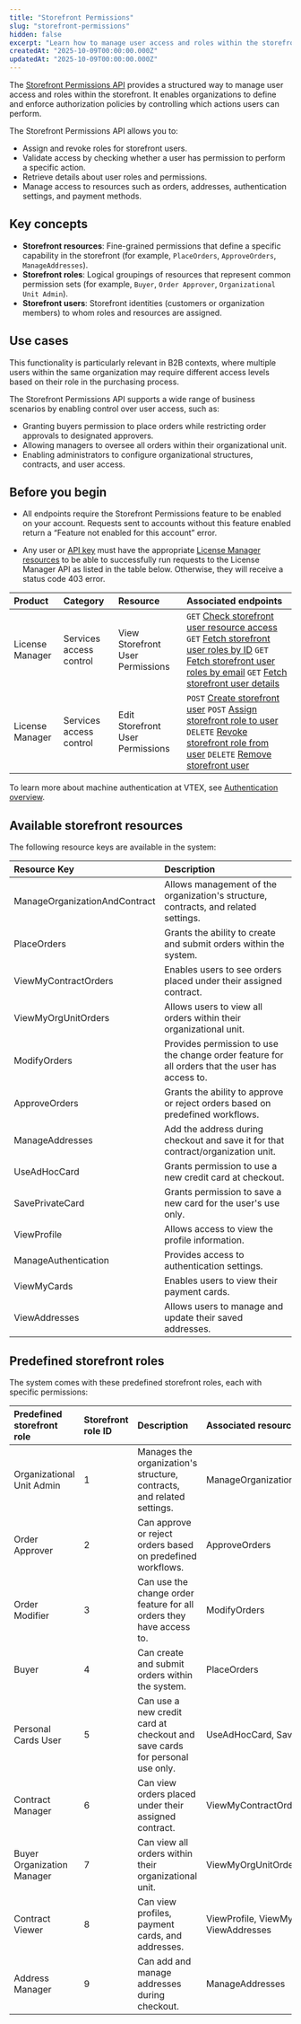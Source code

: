 ```yaml
---
title: "Storefront Permissions"
slug: "storefront-permissions"
hidden: false
excerpt: "Learn how to manage user access and roles within the storefront using the Storefront Permissions API for B2B scenarios."
createdAt: "2025-10-09T00:00:00.000Z"
updatedAt: "2025-10-09T00:00:00.000Z"
---
```


The [Storefront Permissions API](https://developers.vtex.com/docs/api-reference/storefront-permissions-api#overview) provides a structured way to manage user access and roles within the storefront. It enables organizations to define and enforce authorization policies by controlling which actions users can perform.

The Storefront Permissions API allows you to:

* Assign and revoke roles for storefront users.
* Validate access by checking whether a user has permission to perform a specific action.
* Retrieve details about user roles and permissions.
* Manage access to resources such as orders, addresses, authentication settings, and payment methods.

## Key concepts

* **Storefront resources**: Fine-grained permissions that define a specific capability in the storefront (for example, `PlaceOrders`, `ApproveOrders`, `ManageAddresses`).
* **Storefront roles**: Logical groupings of resources that represent common permission sets (for example, `Buyer`, `Order Approver`, `Organizational Unit Admin`).
* **Storefront users**: Storefront identities (customers or organization members) to whom roles and resources are assigned.

## Use cases

This functionality is particularly relevant in B2B contexts, where multiple users within the same organization may require different access levels based on their role in the purchasing process.

The Storefront Permissions API supports a wide range of business scenarios by enabling control over user access, such as:

* Granting buyers permission to place orders while restricting order approvals to designated approvers.
* Allowing managers to oversee all orders within their organizational unit.
* Enabling administrators to configure organizational structures, contracts, and user access.

## Before you begin

* All endpoints require the Storefront Permissions feature to be enabled on your account. Requests sent to accounts without this feature enabled return a “Feature not enabled for this account” error.

* Any user or [API key](https://developers.vtex.com/docs/guides/authentication-overview#api-keys) must have the appropriate [License Manager resources](https://help.vtex.com/en/tutorial/license-manager-resources--3q6ztrC8YynQf6rdc6euk3) to be able to successfully run requests to the License Manager API as listed in the table below. Otherwise, they will receive a status code 403 error.

| Product | Category | Resource | Associated endpoints |
| :---- | :---- | :---- | :---- |
| License Manager | Services access control | View Storefront User Permissions | `GET` [Check storefront user resource access](https://developers.vtex.com/docs/api-reference/storefront-permissions-api#get-/api/license-manager/storefront/users/-userId-/resources/-resourceKey-/granted) `GET` [Fetch storefront user roles by ID](https://developers.vtex.com/docs/api-reference/storefront-permissions-api#get-/api/license-manager/storefront/users/-userId-/roles) `GET` [Fetch storefront user roles by email](https://developers.vtex.com/docs/api-reference/storefront-permissions-api#get-/api/license-manager/storefront/users/-email-/roles) `GET` [Fetch storefront user details](https://developers.vtex.com/docs/api-reference/storefront-permissions-api#get-/api/license-manager/storefront/users/-userId-) |
| License Manager | Services access control | Edit Storefront User Permissions | `POST` [Create storefront user](https://developers.vtex.com/docs/api-reference/storefront-permissions-api#post-/api/license-manager/storefront/users/) `POST` [Assign storefront role to user](https://developers.vtex.com/docs/api-reference/storefront-permissions-api#post-/api/license-manager/storefront/roles/assign) `DELETE` [Revoke storefront role from user](https://developers.vtex.com/docs/api-reference/storefront-permissions-api#delete-/api/license-manager/storefront/roles/revoke) `DELETE` [Remove storefront user](https://developers.vtex.com/docs/api-reference/storefront-permissions-api#delete-/api/license-manager/storefront/remove/users/-userId-) |

To learn more about machine authentication at VTEX, see [Authentication overview](https://developers.vtex.com/docs/guides/authentication-overview#machine-authentication).

## Available storefront resources

The following resource keys are available in the system:

| Resource Key | Description |
| :---- | :---- |
| ManageOrganizationAndContract | Allows management of the organization's structure, contracts, and related settings. |
| PlaceOrders | Grants the ability to create and submit orders within the system. |
| ViewMyContractOrders | Enables users to see orders placed under their assigned contract. |
| ViewMyOrgUnitOrders | Allows users to view all orders within their organizational unit. |
| ModifyOrders | Provides permission to use the change order feature for all orders that the user has access to. |
| ApproveOrders | Grants the ability to approve or reject orders based on predefined workflows. |
| ManageAddresses | Add the address during checkout and save it for that contract/organization unit. |
| UseAdHocCard | Grants permission to use a new credit card at checkout. |
| SavePrivateCard | Grants permission to save a new card for the user's use only. |
| ViewProfile | Allows access to view the profile information. |
| ManageAuthentication | Provides access to authentication settings. |
| ViewMyCards | Enables users to view their payment cards. |
| ViewAddresses | Allows users to manage and update their saved addresses. |

## Predefined storefront roles

The system comes with these predefined storefront roles, each with specific permissions:

| Predefined storefront role | Storefront role ID | Description | Associated resources |
| :---- | :---- | :---- | :---- |
| Organizational Unit Admin | 1 | Manages the organization's structure, contracts, and related settings. | ManageOrganizationAndContract |
| Order Approver | 2 | Can approve or reject orders based on predefined workflows. | ApproveOrders |
| Order Modifier | 3 | Can use the change order feature for all orders they have access to. | ModifyOrders |
| Buyer | 4 | Can create and submit orders within the system. | PlaceOrders |
| Personal Cards User | 5 | Can use a new credit card at checkout and save cards for personal use only. | UseAdHocCard, SavePrivateCard |
| Contract Manager | 6 | Can view orders placed under their assigned contract. | ViewMyContractOrders |
| Buyer Organization Manager | 7 | Can view all orders within their organizational unit. | ViewMyOrgUnitOrders |
| Contract Viewer | 8 | Can view profiles, payment cards, and addresses. | ViewProfile, ViewMyCards, ViewAddresses |
| Address Manager | 9 | Can add and manage addresses during checkout. | ManageAddresses |
